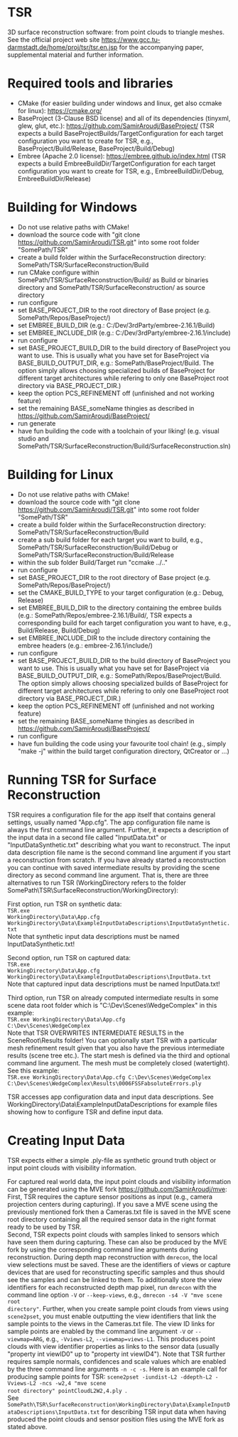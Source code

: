# TSR
3D surface reconstruction software: from point clouds to triangle meshes.
See the official project web site https://www.gcc.tu-darmstadt.de/home/proj/tsr/tsr.en.jsp for the accompanying paper, supplemental material and further information.

# Required tools and libraries
- CMake (for easier building under windows and linux, get also ccmake for linux): https://cmake.org/
- BaseProject (3-Clause BSD license) and all of its dependencies (tinyxml, glew, glut, etc.): https://github.com/SamirAroudj/BaseProject/
(TSR expects a build BaseProjectBuilds/TargetConfiguration for each target configuration you want to create for TSR, e.g.,
BaseProject/Build/Release, BaseProject/Build/Debug)
- Embree (Apache 2.0 license): https://embree.github.io/index.html
 (TSR expects a build EmbreeBuildDir/TargetConfiguration for each target configuration you want to create for TSR, e.g., EmbreeBuildDir/Debug, EmbreeBuildDir/Release) 

# Building for Windows
- Do not use relative paths with CMake!
- download the source code with "git clone https://github.com/SamirAroudj/TSR.git" into some root folder "SomePath/TSR"
- create a build folder within the SurfaceReconstruction directory: SomePath/TSR/SurfaceReconstruction/Build
- run CMake configure within SomePath/TSR/SurfaceReconstruction/Build/ as Build or binaries directory and SomePath/TSR/SurfaceReconstruction/ as source directory
- run configure
- set BASE_PROJECT_DIR to the root directory of Base project (e.g. SomePath/Repos/BaseProject/)
- set EMBREE_BUILD_DIR (e.g.: C:/Dev/3rdParty/embree-2.16.1/Build)
- set EMBREE_INCLUDE_DIR (e.g.: C:/Dev/3rdParty/embree-2.16.1/include)
- run configure
- set BASE_PROJECT_BUILD_DIR to the build directory of BaseProject you want to use. This is usually what you have set for BaseProject via BASE_BUILD_OUTPUT_DIR, e.g.: SomePath/BaseProject/Build. The option simply allows choosing specialized builds of BaseProject for different target architectures while refering to only one BaseProject root directory via BASE_PROJECT_DIR.)
- keep the option PCS_REFINEMENT off (unfinished and not working feature)
- set the remaining BASE_someName thingies as described in https://github.com/SamirAroudj/BaseProject/
- run generate
- have fun building the code with a toolchain of your liking! (e.g. visual studio and SomePath/TSR/SurfaceReconstruction/Build/SurfaceReconstruction.sln)

# Building for Linux
- Do not use relative paths with CMake!
- download the source code with "git clone https://github.com/SamirAroudj/TSR.git" into some root folder "SomePath/TSR"
- create a build folder within the SurfaceReconstruction directory: SomePath/TSR/SurfaceReconstruction/Build
- create a sub build folder for each target you want to build, e.g., SomePath/TSR/SurfaceReconstruction/Build/Debug or SomePath/TSR/SurfaceReconstruction/Build/Release
- within the sub folder Build/Target run "ccmake ../.."
- run configure
- set BASE_PROJECT_DIR to the root directory of Base project (e.g. SomePath/Repos/BaseProject/)
- set the CMAKE_BUILD_TYPE to your target configuration (e.g.: Debug, Release)
- set EMBREE_BUILD_DIR to the directory containing the embree builds (e.g.: SomePath/Repos/embree-2.16.1/Build/,
TSR expects a corresponding build for each target configuration you want to have, e.g., Build/Release, Build/Debug)
- set EMBREE_INCLUDE_DIR to the include directory containing the embree headers (e.g.: embree-2.16.1/include/)
- run configure
- set BASE_PROJECT_BUILD_DIR to the build directory of BaseProject you want to use. This is usually what you have set for BaseProject via BASE_BUILD_OUTPUT_DIR, e.g.: SomePath/Repos/BaseProject/Build. The option simply allows choosing specialized builds of BaseProject for different target architectures while refering to only one BaseProject root directory via BASE_PROJECT_DIR.)
- keep the option PCS_REFINEMENT off (unfinished and not working feature)
- set the remaining BASE_someName thingies as described in https://github.com/SamirAroudj/BaseProject/
- run configure
- have fun building the code using your favourite tool chain! (e.g., simply "make -j" within the build target configuration directory, QtCreator or ...)

# Running TSR for Surface Reconstruction
TSR requires a configuration file for the app itself that contains general settings, usually named "App.cfg". The app configuration file name is always the first command line argument. Further, it expects a description of the input data in a second file called "InputData.txt" or "InputDataSynthetic.txt" describing what you want to reconstruct. The input data description file name is the second command line argument if you start a reconstruction from scratch. If you have already started a reconstruction you can continue with saved intermediate results by providing the scene directory as second command line argument. That is, there are three alternatives to run TSR (WorkingDirectory refers to the folder SomePath\TSR\SurfaceReconstruction/WorkingDirectory):

First option, run TSR on synthetic data: <br/>
<code>TSR.exe WorkingDirectory\Data\App.cfg WorkingDirectory\Data\ExampleInputDataDescriptions\InputDataSynthetic.txt</code></br>
Note that synthetic input data descriptions must be named InputDataSynthetic.txt!

Second option, run TSR on captured data: <br/>
<code>TSR.exe WorkingDirectory\Data\App.cfg WorkingDirectory\Data\ExampleInputDataDescriptions\InputData.txt</code></br>
Note that captured input data descriptions must be named InputData.txt!

Third option, run TSR on already computed intermediate results in some scene data root folder which is "C:\Dev\Scenes\WedgeComplex" in this example:</br>
<code>TSR.exe WorkingDirectory\Data\App.cfg C:\Dev\Scenes\WedgeComplex</code></br>
Note that TSR OVERWRITES INTERMEDIATE RESULTS in the SceneRoot\Results folder!
You can optionally start TSR with a particular mesh refinement result given that you also have the previous intermediate results (scene tree etc.).
The start mesh is defined via the third and optional command line argument. The mesh must be completely closed (watertight). See this example:<br/>
<code>TSR.exe WorkingDirectory\Data\App.cfg C:\Dev\Scenes\WedgeComplex C:\Dev\Scenes\WedgeComplex\Results\0006FSSFabsoluteErrors.ply</code><br>

TSR accesses app configuration data and input data descriptions.
See WorkingDirectory\Data\ExampleInputDataDescriptions for example files showing how to configure TSR and define input data.

# Creating Input Data
TSR expects either a simple .ply-file as synthetic ground truth object or input point clouds with visibility information.

For captured real world data, the input point clouds and visibility information can be generated using the MVE fork https://github.com/SamirAroudj/mve:
First, TSR requires the capture sensor positions as input (e.g., camera projection centers during capturing). If you save a MVE scene using the previously mentioned fork then a Cameras.txt file is saved in the MVE scene root directory containing all the required sensor data in the right format ready to be used by TSR.</br>
Second, TSR expects point clouds with samples linked to sensors which have seen them during capturing.
These can also be produced by the MVE fork by using the corresponding command line arguments during reconstruction.
During depth map reconstruction with <code>dmrecon</code>, the local view selections must be saved. These are the identifiers of views or capture devices that are used for reconstructing specific samples and thus should see the samples and can be linked to them.
To additionally store the view identifiers for each reconstructed depth map pixel, run <code>dmrecon</code> with the command line option <code>-V</code> or <code>--keep-views</code>, e.g., <code>dmrecon -s4 -V "mve scene root directory"</code>. Further, when you create sample point clouds from views using <code>scene2pset</code>, you must enable outputting the view identifiers that link the sample points to the views in the Cameras.txt file. The view ID links for sample points are enabled by the command line argument <code>-V</code> or <code>--viewmap=ARG</code>, e.g., <code>-Vviews-L2</code>, <code>--viewmap=views-L1</code>. This produces point clouds with view identifier properties as links to the sensor data (usually "property int viewID0" up to "property int viewID4"). Note that TSR further requires sample normals, confidences and scale values which are enabled by the three command line arguments <code>-n -c -s</code>. Here is an example call for producing sample points for TSR: <code>scene2pset -iundist-L2 -ddepth-L2 -Vviews-L2 -ncs -w2,4 "mve scene root directory" pointCloudL2W2,4.ply
</code>.</br>
See <code>SomePath\TSR\SurfaceReconstruction\WorkingDirectory\Data\ExampleInputDataDescriptions\InputData.txt</code> for describing TSR input data when having produced the point clouds and sensor position files using the MVE fork as stated above.
